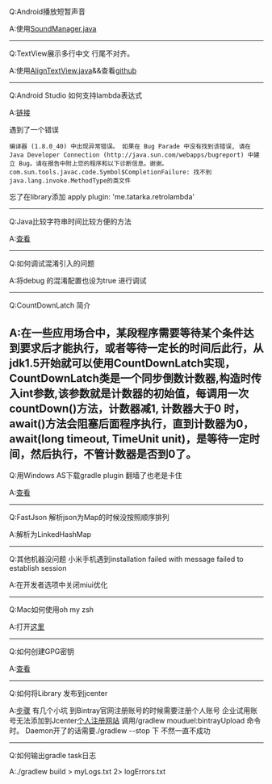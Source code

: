 ###
Q:Android播放短暂声音

A:使用[SoundManager.java](../ToolLib/zlibrary/src/main/java/com/zjy/zlibrary/util/SoundManager.java)

---

Q:TextView展示多行中文 行尾不对齐。

A:使用[AlignTextView.java](../ToolLib/zlibrary/src/main/java/com/zjy/zlibrary/widget/AlignTextView.java)&&查看[github](https://github.com/androiddevelop/AlignTextView)

---
Q:Android Studio 如何支持lambda表达式

A:[链接](http://gaomf.cn/2016/09/26/%E5%9C%A8Android%20Studio%E4%B8%AD%E4%BD%BF%E7%94%A8Lambda%E8%A1%A8%E8%BE%BE%E5%BC%8F/)

   遇到了一个错误
   ```
   编译器 (1.8.0_40) 中出现异常错误。 如果在 Bug Parade 中没有找到该错误, 请在 Java Developer Connection (http://java.sun.com/webapps/bugreport) 中建立 Bug。请在报告中附上您的程序和以下诊断信息。谢谢。
   com.sun.tools.javac.code.Symbol$CompletionFailure: 找不到java.lang.invoke.MethodType的类文件
   ```
   忘了在library添加 apply plugin: 'me.tatarka.retrolambda'

---
Q:Java比较字符串时间比较方便的方法

A:[查看](http://blog.csdn.net/exceptional_derek/article/details/10823845)

---
Q:如何调试混淆引入的问题

A:将debug 的混淆配置也设为true 进行调试

---
Q:CountDownLatch 简介

A:在一些应用场合中，某段程序需要等待某个条件达到要求后才能执行，或者等待一定长的时间后此行，从jdk1.5开始就可以使用CountDownLatch实现，
    CountDownLatch类是一个同步倒数计数器,构造时传入int参数,该参数就是计数器的初始值，每调用一次countDown()方法，计数器减1,
    计数器大于0 时，await()方法会阻塞后面程序执行，直到计数器为0，await(long timeout, TimeUnit unit)，是等待一定时间，然后执行，不管计数器是否到0了。
---
Q:用Windows AS下载gradle plugin 翻墙了也老是卡住

A:[查看](http://tikitoo.github.io/2016/05/26/android-studio-gradle-build-run-faster/)

---
Q:FastJson 解析json为Map的时候没按照顺序排列

A:解析为LinkedHashMap

---
Q:其他机器没问题 小米手机遇到installation failed with message failed to establish session

A:在开发者选项中关闭miui优化

---
Q:Mac如何使用oh my zsh

A:打开[这里](http://www.cnblogs.com/exlsunshine/p/4841955.html)

---
Q:如何创建GPG密钥 

A:[查看](http://www.jianshu.com/p/268064e67719)

---
Q:如何将Library 发布到jcenter

A:[步骤](http://www.jianshu.com/p/91a9d999aea0) 有几个小坑 到Bintray官网注册账号的时候需要注册个人账号
    企业试用账号无法添加到Jcenter[个人注册网站](https://bintray.com/signup/oss)
    调用/gradlew mouduel:bintrayUpload 命令时。 Daemon开了的话需要./gradlew --stop 下 不然一直不成功

---
Q:如何输出gradle task日志

A:./gradlew build > myLogs.txt 2> logErrors.txt
